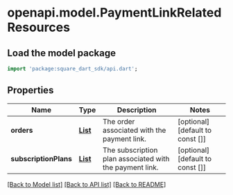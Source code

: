 # openapi.model.PaymentLinkRelatedResources

## Load the model package
```dart
import 'package:square_dart_sdk/api.dart';
```

## Properties
Name | Type | Description | Notes
------------ | ------------- | ------------- | -------------
**orders** | [**List<Order>**](Order.md) | The order associated with the payment link. | [optional] [default to const []]
**subscriptionPlans** | [**List<CatalogObject>**](CatalogObject.md) | The subscription plan associated with the payment link. | [optional] [default to const []]

[[Back to Model list]](../README.md#documentation-for-models) [[Back to API list]](../README.md#documentation-for-api-endpoints) [[Back to README]](../README.md)


